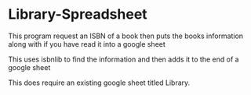 # Library-Spreadsheet
This program request an ISBN of a book then puts the books information along with if you have read it into a google sheet

This uses isbnlib to find the information and then adds it to the end of a google sheet

This does require an existing google sheet titled Library.
